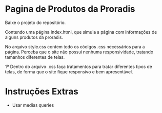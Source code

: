 # Pagina de Produtos da Proradis
Baixe o projeto do repositório.

Contendo uma página index.html, que simula a página com informações de 
alguns produtos da proradis.

No arquivo style.css contem todo os códigos .css necessários para a página.
Perceba que o site não possui nenhuma responsividade, tratando tamanhos diferentes de telas.

1º Dentro do arquivo .css faça tratamentos para tratar diferentes tipos de telas,
de forma que o site fique responsivo e bem apresentável.


# Instruções Extras

- Usar medias queries
